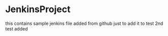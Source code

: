 # JenkinsProject
this contains sample jenkins file added from github
just to add it to test
2nd test added
